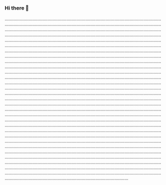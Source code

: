 ### Hi there 👋

..........................................................................................................................................................................................................................................................................................................................................................................................................................................................................................................................................................................................................................................................................................................................................................................................................................................................................................................................................................................................................................................................................................................................................................................................................................................................................................................................................................................................................................................................................................................................................................................................................................................................................................................................................................................................................................................................................................................................................................................................................................................................................................................................................................................................................................................................................................................................................................................................................................................................................................................................................................................................................................................................................................................................................................................................................................................................................................................................................................................................................................................................................................................................................................................................................................................................................................................................................................................................................................................................................................................................................................................................................................................................................................................................................................................................................................................................................................................................................................................
